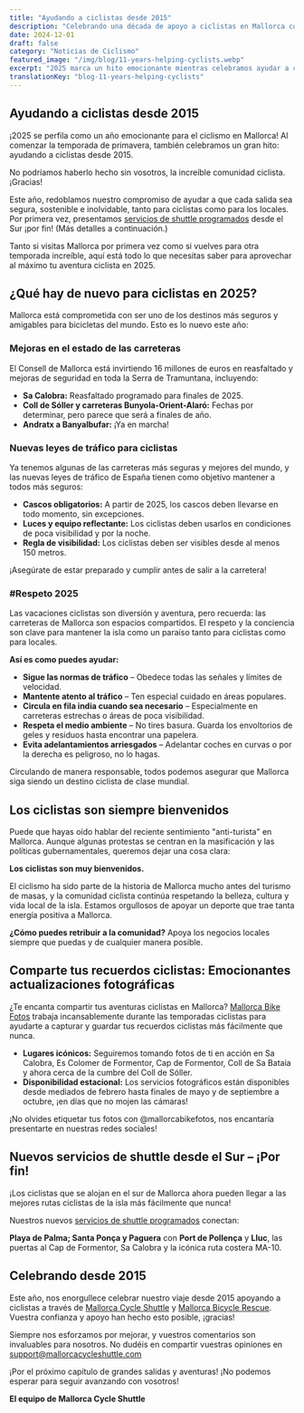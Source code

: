 ```yaml
---
title: "Ayudando a ciclistas desde 2015"
description: "Celebrando una década de apoyo a ciclistas en Mallorca con servicios de shuttle, rescate de bicicletas y un compromiso con aventuras ciclistas seguras y sostenibles."
date: 2024-12-01
draft: false
category: "Noticias de Ciclismo"
featured_image: "/img/blog/11-years-helping-cyclists.webp"
excerpt: "2025 marca un hito emocionante mientras celebramos ayudar a ciclistas desde 2015. Descubre las novedades de este año, desde carreteras mejoradas hasta nuevos servicios de shuttle desde el Sur."
translationKey: "blog-11-years-helping-cyclists"
---
```


## Ayudando a ciclistas desde 2015

¡2025 se perfila como un año emocionante para el ciclismo en Mallorca! Al comenzar la temporada de primavera, también celebramos un gran hito: ayudando a ciclistas desde 2015.

No podríamos haberlo hecho sin vosotros, la increíble comunidad ciclista. ¡Gracias!

Este año, redoblamos nuestro compromiso de ayudar a que cada salida sea segura, sostenible e inolvidable, tanto para ciclistas como para los locales. Por primera vez, presentamos <a href="https://mallorcacycleshuttle.company.site/products/Scheduled-Bike-Buses-c15728235" target="_blank">servicios de shuttle programados</a> desde el Sur ¡por fin! (Más detalles a continuación.)

Tanto si visitas Mallorca por primera vez como si vuelves para otra temporada increíble, aquí está todo lo que necesitas saber para aprovechar al máximo tu aventura ciclista en 2025.

## ¿Qué hay de nuevo para ciclistas en 2025?

Mallorca está comprometida con ser uno de los destinos más seguros y amigables para bicicletas del mundo. Esto es lo nuevo este año:

### Mejoras en el estado de las carreteras

El Consell de Mallorca está invirtiendo 16 millones de euros en reasfaltado y mejoras de seguridad en toda la Serra de Tramuntana, incluyendo:

- **Sa Calobra:** Reasfaltado programado para finales de 2025.
- **Coll de Sóller y carreteras Bunyola-Orient-Alaró:** Fechas por determinar, pero parece que será a finales de año.
- **Andratx a Banyalbufar:** ¡Ya en marcha!

### Nuevas leyes de tráfico para ciclistas

Ya tenemos algunas de las carreteras más seguras y mejores del mundo, y las nuevas leyes de tráfico de España tienen como objetivo mantener a todos más seguros:

- **Cascos obligatorios:** A partir de 2025, los cascos deben llevarse en todo momento, sin excepciones.
- **Luces y equipo reflectante:** Los ciclistas deben usarlos en condiciones de poca visibilidad y por la noche.
- **Regla de visibilidad:** Los ciclistas deben ser visibles desde al menos 150 metros.

¡Asegúrate de estar preparado y cumplir antes de salir a la carretera!

### #Respeto 2025

Las vacaciones ciclistas son diversión y aventura, pero recuerda: las carreteras de Mallorca son espacios compartidos. El respeto y la conciencia son clave para mantener la isla como un paraíso tanto para ciclistas como para locales.

**Así es como puedes ayudar:**

- **Sigue las normas de tráfico** – Obedece todas las señales y límites de velocidad.
- **Mantente atento al tráfico** – Ten especial cuidado en áreas populares.
- **Circula en fila india cuando sea necesario** – Especialmente en carreteras estrechas o áreas de poca visibilidad.
- **Respeta el medio ambiente** – No tires basura. Guarda los envoltorios de geles y residuos hasta encontrar una papelera.
- **Evita adelantamientos arriesgados** – Adelantar coches en curvas o por la derecha es peligroso, no lo hagas.

Circulando de manera responsable, todos podemos asegurar que Mallorca siga siendo un destino ciclista de clase mundial.

## Los ciclistas son siempre bienvenidos

Puede que hayas oído hablar del reciente sentimiento "anti-turista" en Mallorca. Aunque algunas protestas se centran en la masificación y las políticas gubernamentales, queremos dejar una cosa clara:

**Los ciclistas son muy bienvenidos.**

El ciclismo ha sido parte de la historia de Mallorca mucho antes del turismo de masas, y la comunidad ciclista continúa respetando la belleza, cultura y vida local de la isla. Estamos orgullosos de apoyar un deporte que trae tanta energía positiva a Mallorca.

**¿Cómo puedes retribuir a la comunidad?** Apoya los negocios locales siempre que puedas y de cualquier manera posible.

## Comparte tus recuerdos ciclistas: Emocionantes actualizaciones fotográficas

¿Te encanta compartir tus aventuras ciclistas en Mallorca? <a href="https://www.mallorcacyclingphotos.com/" target="_blank">Mallorca Bike Fotos</a> trabaja incansablemente durante las temporadas ciclistas para ayudarte a capturar y guardar tus recuerdos ciclistas más fácilmente que nunca.

- **Lugares icónicos:** Seguiremos tomando fotos de ti en acción en Sa Calobra, Es Colomer de Formentor, Cap de Formentor, Coll de Sa Bataia y ahora cerca de la cumbre del Coll de Sóller.
- **Disponibilidad estacional:** Los servicios fotográficos están disponibles desde mediados de febrero hasta finales de mayo y de septiembre a octubre, ¡en días que no mojen las cámaras!

¡No olvides etiquetar tus fotos con @mallorcabikefotos, nos encantaría presentarte en nuestras redes sociales!

## Nuevos servicios de shuttle desde el Sur – ¡Por fin!

¡Los ciclistas que se alojan en el sur de Mallorca ahora pueden llegar a las mejores rutas ciclistas de la isla más fácilmente que nunca!

Nuestros nuevos <a href="https://mallorcacycleshuttle.company.site/products/Scheduled-Bike-Buses-c15728235" target="_blank">servicios de shuttle programados</a> conectan:

**Playa de Palma; Santa Ponça y Paguera** con **Port de Pollença** y **Lluc**, las puertas al Cap de Formentor, Sa Calobra y la icónica ruta costera MA-10.

## Celebrando desde 2015

Este año, nos enorgullece celebrar nuestro viaje desde 2015 apoyando a ciclistas a través de <a href="https://mallorcacycleshuttle.company.site/products/Scheduled-Bike-Buses-c15728235" target="_blank">Mallorca Cycle Shuttle</a> y <a href="https://mallorcacycleshuttle.company.site/products/Rescue-&-Recovery-c15728236" target="_blank">Mallorca Bicycle Rescue</a>. Vuestra confianza y apoyo han hecho esto posible, ¡gracias!

Siempre nos esforzamos por mejorar, y vuestros comentarios son invaluables para nosotros. No dudéis en compartir vuestras opiniones en support@mallorcacycleshuttle.com

¡Por el próximo capítulo de grandes salidas y aventuras! ¡No podemos esperar para seguir avanzando con vosotros!

**El equipo de Mallorca Cycle Shuttle**
